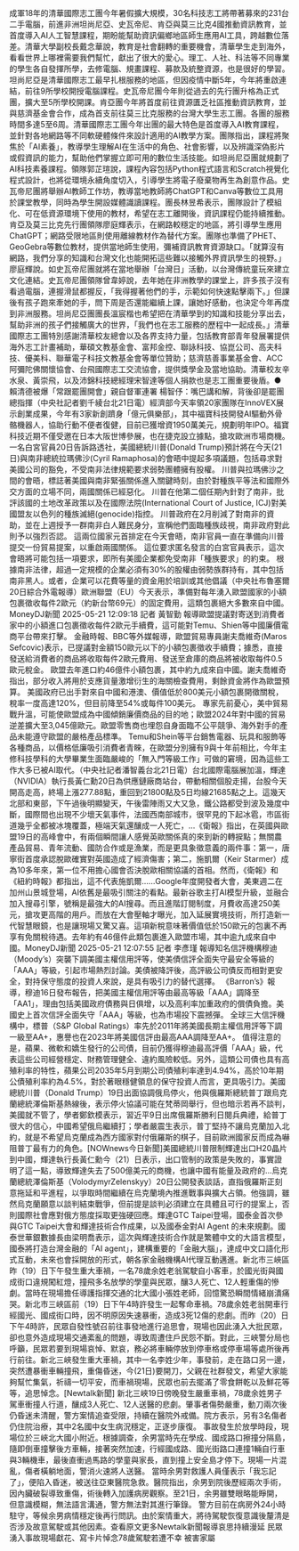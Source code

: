 成軍18年的清華國際志工團今年暑假擴大規模，30名科技志工將帶著募來的231台二手電腦，前進非洲坦尚尼亞、史瓦帝尼、肯亞與莫三比克4國推動資訊教育，並首度導入AI人工智慧課程，期盼能幫助資訊偏鄉地區師生應用AI工具，跨越數位落差。清華大學副校長戴念華說，教育是社會翻轉的重要機會，清華學生走到海外，看看世界上哪裡需要我們幫忙，獻出了很大的愛心。理工、人社、科法等不同專業的學生各自發揮所學，去修電腦、規畫課程、募款及統整資源，也是很好的學習。坦尚尼亞是清華國際志工最早扎根服務的地區，但因疫情中斷5年，今年將重啟連結，前往9所學校開授電腦課程。史瓦帝尼團今年則從過去的先行團升格為正式團，擴大至5所學校開課。肯亞團今年將首度前往資源匱乏社區推動資訊教育，並與慈濟基金會合作，成為首支前往莫三比克服務的台灣大學生志工團。各團的服務時間多達5至6周。清華國際志工團今年出團的最大特色是首度導入AI教育課程，並針對各地網路等不同軟硬體條件來設計適用的AI教學方案。團隊指出，課程將聚焦於「AI素養」，教導學生理解AI在生活中的角色、社會影響，以及辨識深偽影片或假資訊的能力，幫助他們掌握立即可用的數位生活技能。如坦尚尼亞團就規劃了AI科技素養課程。領隊郭芷瑄說，課程內容包括Python程式語言和Scratch視覺化程式設計，也將從環境永續角度切入，引導學生將電子廢棄物再生為創意作品。史瓦帝尼團將舉辦AI教師工作坊，教導當地教師將ChatGPT和Canva等數位工具用於課堂教學，同時為學生開設媒體識讀課程。團長林昱希表示，團隊設計了模組化、可在低資源環境下使用的教材，希望在志工離開後，資訊課程仍能持續推動。肯亞及莫三比克先行團領隊廖庭輝表示，在網路較穩定的地區，將引導學生應用ChatGPT；網路受限地區則使用離線教材作為替代方案。團隊也準備了PHET、GeoGebra等數位教材，提供當地師生使用，彌補資訊教育資源缺口。「就算沒有網路，我們分享的知識和台灣文化也能開拓這些難以接觸外界資訊學生的視野。」廖庭輝說。如史瓦帝尼團就將在當地舉辦「台灣日」活動，以台灣傳統童玩來建立文化連結。史瓦帝尼團領隊曾韋婷說，去年她在非洲教學的課堂上，許多孩子沒有看過電腦，連握滑鼠都握反，「我得握著他們的手，示範如何快速點擊兩下。」但課後有孩子跑來牽她的手，問下周是否還能繼續上課，讓她好感動，也決定今年再度到非洲服務。坦尚尼亞團團長溫宸楷也希望把在清華學到的知識和技能分享出去，幫助非洲的孩子們接觸廣大的世界，「我們也在志工服務的歷程中一起成長。」清華國際志工團特別感謝清華校友總會以及各界支持力量，包括教育部青年發展署提供海外志工計畫補助，華碩文教基金會、富邦金控、聯詠科技、協崑公司、高夫科技、優美科、聯華電子科技文教基金會等單位贊助；慈濟慈善事業基金會、ACC阿彌陀佛關懷協會、台飛國際志工交流協會，提供獎學金及當地協助。清華校友辛水泉、黃崇飛，以及沛錦科技總經理宋智達等個人捐款也是志工團重要後盾。● 賴清德被爆「常跟罷團開會」親自督軍連署 楊智伃：嘴巴講和解，背後卻是罷團總指揮（中央社記者劉千綾台北21日電）經濟部今天率領20家團隊在InnoVEX展示創業成果，今年有3家新創躋身「億元俱樂部」，其中福寶科技開發AI驅動外骨骼機器人，協助行動不便者復健，目前已獲增資1950萬美元，規劃明年IPO。福寶科技近期不僅受邀在日本大阪世博參展，也在捷克設立據點，搶攻歐洲市場商機。一名白宮官員20日告訴路透社，美國總統川普(Donald Trump)預計將在今天(21日)與南非總統拉瑪佛沙(Cyril Ramaphosa)的會晤中提起多項議題，包括尋求對美國公司的豁免，不受南非法律規範要求弱勢團體擁有股權。 川普與拉瑪佛沙之間的會晤，標誌著美國與南非緊張關係進入關鍵時刻，由於對種族平等法和國際外交方面的立場不同，兩國關係已經惡化。 川普在他第二個任期內針對了南非，批評該國的土地改革政策以及在國際法院(International Court of Justice, ICJ)對美國盟友以色列的種族滅絕(genocide)指控。 川普政府在2月削減了對南非的資助，並在上週授予一群南非白人難民身分，宣稱他們面臨種族歧視，南非政府對此則予以強烈否認。 這兩位國家元首排定在今天會晤，南非官員一直在準備向川普提交一份貿易提案，以重啟兩國關係。 這位要求匿名發言的白宮官員表示，這次會晤將可能包括一項要求，即所有美國企業都免受南非「種族要求」的約束。 根據南非法律，超過一定規模的企業必須有30%的股權由弱勢族群持有，其中包括南非黑人。或者，企業可以花費等量的資金用於培訓或其他倡議（中央社布魯塞爾20日綜合外電報導）歐洲聯盟（EU）今天表示，準備對每年湧入歐盟國家的小額包裹徵收每件2歐元（約新台幣69元）的固定費用，這類包裹絕大多數來自中國。MoneyDJ新聞 2025-05-21 12:09:18 記者 黃智勤 報導歐盟提議對寄送到消費者家中的小額進口包裹徵收每件2歐元手續費，這可能對Temu、Shien等中國廉價電商平台帶來打擊。 金融時報、BBC等外媒報導，歐盟貿易專員謝夫喬維奇(Maros Sefcovic)表示，已提議對金額150歐元以下的小額包裹徵收手續費；據悉，直接發送給消費者的商品將收取每件2歐元費用、發送至倉庫的商品將被收取每件0.5歐元稅金。 歐盟去年進口約46億件小額包裹，其中約九成來自中國。謝夫喬維奇指出，部分收入將用於支應貨量激增衍生的海關檢查費用，剩餘資金將作為歐盟預算。 美國政府已出手對來自中國和港澳、價值低於800美元小額包裹開徵關稅，稅率一度高達120%，但目前降至54%或每件100美元。 專家先前憂心，美中貿易戰升溫，可能使歐盟成為中國傾銷廉價商品的目的地；歐盟2024年對中國的貿易逆差擴大至3,045億歐元。歐盟零售商也埋怨自身面臨不公平競爭、海外對手的產品未能遵守歐盟的嚴格產品標準。 Temu和Shein等平台銷售電器、玩具和服飾等各種商品，以價格低廉吸引消費者青睞，在歐盟分別擁有9與十年前相比，今年主修科技學科的大學畢業生面臨嚴峻的「無入門等級工作」可做的窘境，因為這些工作大多已被AI取代。（中央社記者潘智義台北21日電）台北國際電腦展加溫，輝達（NVIDIA）執行長黃仁勳20日為供應鏈廠商站台，帶動相關個股走揚，台股今天開高走高，終場上漲277.88點，重回到21800點及5日均線21685點之上。這幾天北部和東部，下午過後明顯變天，午後雷陣雨又大又急，鐵公路都受到波及幾度中斷，國際間也出現不少壞天氣事件，法國西南部城市，很罕見的下起冰雹，市區街道幾乎全都被冰塊覆蓋，極端天氣還釀成一人死亡，...《衛報》指出，在英國與歐盟19日的高峰會中，有兩個瞬間讓人感覺英歐關係真的來到新的轉捩點；無關農產品貿易、青年流動、國防合作或是漁業，而是更具象徵意義的兩件事：第一，唐寧街首度承認脫歐確實對英國造成了經濟傷害；第二，施凱爾（Keir Starmer）成為10多年來，第一位不用擔心國會否決脫歐相關協議的首相。然而，《衛報》和《紐約時報》都指出，這不代表施凱爾......Google年度開發者大會，美東週二在加州山景城登場，AI依舊是最吸引關注的看點。最新谷歌主打AI模型升級，並融合加入搜尋引擎，號稱是最強大的AI搜尋。而且進階訂閱制度，月費收高達250美元，搶攻更高階的用戶。而放在大會壓軸才曝光，加入延展實境技術，所打造新一代智慧眼鏡，也是讓現場又驚又喜。這項新稅意味著價值低於150歐元的包裏不再享有免關稅待遇。去年約有46億件此類包裹進入歐盟市場，其中逾九成來自中國。MoneyDJ新聞 2025-05-21 12:07:55 記者 李彥瑾 報導知名信評機構穆迪（Moody’s）突襲下調美國主權信用評等，使美債信評全面失守最安全等級的「AAA」等級，引起市場熱烈討論。美債被降評後，高評級公司債反而相對更安全，對持保守態度的投資人來說，是具有吸引力的替代選擇。 《Barron’s》報導，穆迪16日發布報告，把美國主權信用評等由最高等級「AAA」調降至「AA1」，理由包括美國政府債務與日俱增，以及高利率加重政府的償債負擔。美國史上首次信評全面失守「AAA」等級，也為市場投下震撼彈。 全球三大信評機構中，標普（S&P Global Ratings）率先於2011年將美國長期主權信用評等下調一級至AA+，惠譽也在2023年將美國信評由最高AAA調降至AA+。 值得注意的是，蘋果、微軟和嬌生發行的公司債，目前仍獲得穆迪最高評價「AAA」級，代表這些公司經營穩定、財務管理健全、違約風險較低。另外，這類公司債也具有高殖利率的特性，蘋果公司2035年5月到期公司債殖利率達到4.94%，高於10年期公債殖利率約為4.5%，對於著眼穩健領息的保守投資人而言，更具吸引力。美國總統川普（Donald Trump）19日出面協調俄烏停火，他與俄羅斯總統普丁跟烏克蘭總統澤倫斯基熱線後，表示停火協議可能在梵蒂岡舉行，但也暗示若再不談判，美國就不管了，學者鄭欽模表示，習近平9日出席俄羅斯勝利日閱兵典禮，給普丁很大的信心，中國希望俄烏繼續打；學者嚴震生表示，普丁堅持不讓烏克蘭加入北約，就是不希望烏克蘭成為西方國家對付俄羅斯的棋子，目前歐洲國家反而成為嚇阻普丁最有力的角色。[NOWnews今日新聞]美國總統川普限制輝達出口H20晶片到中國，輝達執行長黃仁勳今（21）日表示，出口管制的政策是失敗的，事實證明了這一點，導致輝達失去了500億美元的商機，也讓中國有能量及政府的...烏克蘭總統澤倫斯基（VolodymyrZelenskyy）20日公開發表談話，直指俄羅斯正刻意拖延和平進程，以爭取時間繼續在烏克蘭境內推進戰事與擴大占領。他強調，雖然烏克蘭願意以談判結束戰爭，但前提是談判必須建立在具體且可行的提案上，否則國際社會應對俄方態度採取更強硬回應。輝達GTC Taipei登場，國泰金首次參與GTC Taipei大會和輝達技術合作成果，以及國泰金對AI Agent 的未來規劃。國泰世華銀數據長由梁明喬表示，這次與輝達技術合作就是繁體中文的大語言模型，國泰將打造台灣金融的「AI agent」，建構重要的「金融大腦」，達成中文口語化形式互動，未來也會採開放的形式，朝各家金融機構AI代理互動邁進。新北市三峽區昨（19）日下午發生重大車禍，一名78歲余姓老翁駕駛自小客車，於國光街與國成街口違規闖紅燈，撞飛多名放學的學童與民眾，釀3人死亡、12人輕重傷的慘劇。當時在現場擔任導護指揮交通的北大國小張姓老師，回憶驚恐瞬間情緒崩潰痛哭。新北市三峽區前（19）日下午4時許發生一起奪命車禍。78歲余姓老翁開車行經國光、國成街口時，因不明原因失速暴衝，造成3死12傷的悲劇。而昨（20）日下午4時許，民眾自發性號召前往事發地進行追思會，現場也因此湧入大批民眾，卻也意外造成現場交通紊亂的問題，導致周遭住戶民怨不斷。對此，三峽警分局也呼籲，民眾若要到現場哀悼、默哀，務必將車輛停放到停車格或停車場等處所後再行前往。新北三峽發生重大車禍，其中一名李姓少年，事發前，走在路口另一邊，突然遭暴衝車輛撞飛，重傷昏迷，今(21日)要開刀，父親在社群發文，希望大家能夠幫忙集氣，祈禱一切平安，而車禍現場，民眾也前去擺滿了零食餅乾以及鮮花等等，追思悼念。[Newtalk新聞] 新北三峽19日傍晚發生嚴重車禍，78歲余姓男子駕車衝撞人行道，釀成3人死亡、12人送醫的悲劇。肇事者傷勢嚴重，動刀兩次後仍昏迷未清醒，警方案情追查受限，持續在醫院外戒備。院方表示，另有3名傷者仍住院治療，其中2名國中女生病況穩定，正逐步康復。 事故發生於放學時段，現場位於三峽北大國小附近。根據調查，余男當時先在學成、國成路口擦撞分隔島，隨即倒車撞擊後方車輛，接著突然加速，行經國成路、國光街路口連撞1輛自行車與3輛機車，最後直衝過馬路的學童與家長，直到撞上安全島才停下。現場一片混亂，傷者橫躺地面，警消火速將人送醫。 當時余男對救護人員僅表示「我忘記了」，便陷入昏迷，被送往亞東醫院急救。醫院指出，余男到院後歷經兩次手術，因內臟破裂導致重傷，術後轉入加護病房觀察。至21日，余男雖雙眼略能睜開，但意識模糊，無法語言溝通，警方無法對其進行筆錄。 警方目前在病房外24小時駐守，等候余男病情穩定後再行問訊。由於案情重大，將待駕駛恢復意識後釐清是否涉及故意駕駛或其他因素。查看原文更多Newtalk新聞報導哀思持續漫延 民眾湧入事故現場獻花、寫卡片悼念78歲駕駛若遭不幸 被害家屬